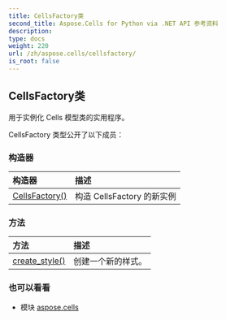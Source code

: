 ```yaml
---
title: CellsFactory类
second_title: Aspose.Cells for Python via .NET API 参考资料
description:
type: docs
weight: 220
url: /zh/aspose.cells/cellsfactory/
is_root: false
---
```

## CellsFactory类
用于实例化 Cells 模型类的实用程序。



CellsFactory 类型公开了以下成员：

### 构造器
|构造器|描述|
| :- | :- |
| [CellsFactory()](/cells/python-net/zh/aspose.cells/cellsfactory/__init__/#) |构造 CellsFactory 的新实例|


### 方法
|方法|描述|
| :- | :- |
| [create_style()](/cells/python-net/zh/aspose.cells/cellsfactory/create_style/#) |创建一个新的样式。|



### 也可以看看
* 模块 [aspose.cells](..)
